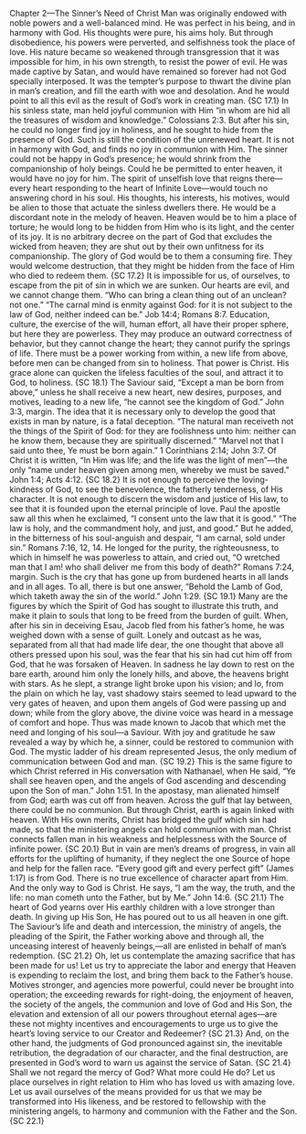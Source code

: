 Chapter 2—The Sinner’s Need of Christ
Man was originally endowed with noble powers and a well-balanced mind. He was perfect in his being, and in harmony with God. His thoughts were pure, his aims holy. But through disobedience, his powers were perverted, and selfishness took the place of love. His nature became so weakened through transgression that it was impossible for him, in his own strength, to resist the power of evil. He was made captive by Satan, and would have remained so forever had not God specially interposed. It was the tempter’s purpose to thwart the divine plan in man’s creation, and fill the earth with woe and desolation. And he would point to all this evil as the result of God’s work in creating man. {SC 17.1}
In his sinless state, man held joyful communion with Him “in whom are hid all the treasures of wisdom and knowledge.” Colossians 2:3. But after his sin, he could no longer find joy in holiness, and he sought to hide from the presence of God. Such is still the condition of the unrenewed heart. It is not in harmony with God, and finds no joy in communion with Him. The sinner could not be happy in God’s presence; he would shrink from the companionship of holy beings. Could he be permitted to enter heaven, it would have no joy for him. The spirit of unselfish love that reigns there—every heart responding to the heart of Infinite Love—would touch no answering chord in his soul. His thoughts, his interests, his motives, would be alien to those that actuate the sinless dwellers there. He would be a discordant note in the melody of heaven. Heaven would be to him a place of torture; he would long to be hidden from Him who is its light, and the center of its joy. It is no arbitrary decree on the part of God that excludes the wicked from heaven; they are shut out by their own unfitness for its companionship. The glory of God would be to them a consuming fire. They would welcome destruction, that they might be hidden from the face of Him who died to redeem them. {SC 17.2}
It is impossible for us, of ourselves, to escape from the pit of sin in which we are sunken. Our hearts are evil, and we cannot change them. “Who can bring a clean thing out of an unclean? not one.” “The carnal mind is enmity against God: for it is not subject to the law of God, neither indeed can be.” Job 14:4; Romans 8:7. Education, culture, the exercise of the will, human effort, all have their proper sphere, but here they are powerless. They may produce an outward correctness of behavior, but they cannot change the heart; they cannot purify the springs of life. There must be a power working from within, a new life from above, before men can be changed from sin to holiness. That power is Christ. His grace alone can quicken the lifeless faculties of the soul, and attract it to God, to holiness. {SC 18.1}
The Saviour said, “Except a man be born from above,” unless he shall receive a new heart, new desires, purposes, and motives, leading to a new life, “he cannot see the kingdom of God.” John 3:3, margin. The idea that it is necessary only to develop the good that exists in man by nature, is a fatal deception. “The natural man receiveth not the things of the Spirit of God: for they are foolishness unto him: neither can he know them, because they are spiritually discerned.” “Marvel not that I said unto thee, Ye must be born again.” 1 Corinthians 2:14; John 3:7. Of Christ it is written, “In Him was life; and the life was the light of men”—the only “name under heaven given among men, whereby we must be saved.” John 1:4; Acts 4:12. {SC 18.2}
It is not enough to perceive the loving-kindness of God, to see the benevolence, the fatherly tenderness, of His character. It is not enough to discern the wisdom and justice of His law, to see that it is founded upon the eternal principle of love. Paul the apostle saw all this when he exclaimed, “I consent unto the law that it is good.” “The law is holy, and the commandment holy, and just, and good.” But he added, in the bitterness of his soul-anguish and despair, “I am carnal, sold under sin.” Romans 7:16, 12, 14. He longed for the purity, the righteousness, to which in himself he was powerless to attain, and cried out, “O wretched man that I am! who shall deliver me from this body of death?” Romans 7:24, margin. Such is the cry that has gone up from burdened hearts in all lands and in all ages. To all, there is but one answer, “Behold the Lamb of God, which taketh away the sin of the world.” John 1:29. {SC 19.1}
Many are the figures by which the Spirit of God has sought to illustrate this truth, and make it plain to souls that long to be freed from the burden of guilt. When, after his sin in deceiving Esau, Jacob fled from his father’s home, he was weighed down with a sense of guilt. Lonely and outcast as he was, separated from all that had made life dear, the one thought that above all others pressed upon his soul, was the fear that his sin had cut him off from God, that he was forsaken of Heaven. In sadness he lay down to rest on the bare earth, around him only the lonely hills, and above, the heavens bright with stars. As he slept, a strange light broke upon his vision; and lo, from the plain on which he lay, vast shadowy stairs seemed to lead upward to the very gates of heaven, and upon them angels of God were passing up and down; while from the glory above, the divine voice was heard in a message of comfort and hope. Thus was made known to Jacob that which met the need and longing of his soul—a Saviour. With joy and gratitude he saw revealed a way by which he, a sinner, could be restored to communion with God. The mystic ladder of his dream represented Jesus, the only medium of communication between God and man. {SC 19.2}
This is the same figure to which Christ referred in His conversation with Nathanael, when He said, “Ye shall see heaven open, and the angels of God ascending and descending upon the Son of man.” John 1:51. In the apostasy, man alienated himself from God; earth was cut off from heaven. Across the gulf that lay between, there could be no communion. But through Christ, earth is again linked with heaven. With His own merits, Christ has bridged the gulf which sin had made, so that the ministering angels can hold communion with man. Christ connects fallen man in his weakness and helplessness with the Source of infinite power. {SC 20.1}
But in vain are men’s dreams of progress, in vain all efforts for the uplifting of humanity, if they neglect the one Source of hope and help for the fallen race. “Every good gift and every perfect gift” (James 1:17) is from God. There is no true excellence of character apart from Him. And the only way to God is Christ. He says, “I am the way, the truth, and the life: no man cometh unto the Father, but by Me.” John 14:6. {SC 21.1}
The heart of God yearns over His earthly children with a love stronger than death. In giving up His Son, He has poured out to us all heaven in one gift. The Saviour’s life and death and intercession, the ministry of angels, the pleading of the Spirit, the Father working above and through all, the unceasing interest of heavenly beings,—all are enlisted in behalf of man’s redemption. {SC 21.2}
Oh, let us contemplate the amazing sacrifice that has been made for us! Let us try to appreciate the labor and energy that Heaven is expending to reclaim the lost, and bring them back to the Father’s house. Motives stronger, and agencies more powerful, could never be brought into operation; the exceeding rewards for right-doing, the enjoyment of heaven, the society of the angels, the communion and love of God and His Son, the elevation and extension of all our powers throughout eternal ages—are these not mighty incentives and encouragements to urge us to give the heart’s loving service to our Creator and Redeemer? {SC 21.3}
And, on the other hand, the judgments of God pronounced against sin, the inevitable retribution, the degradation of our character, and the final destruction, are presented in God’s word to warn us against the service of Satan. {SC 21.4}
Shall we not regard the mercy of God? What more could He do? Let us place ourselves in right relation to Him who has loved us with amazing love. Let us avail ourselves of the means provided for us that we may be transformed into His likeness, and be restored to fellowship with the ministering angels, to harmony and communion with the Father and the Son. {SC 22.1}
